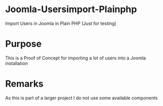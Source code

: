# Joomla-Usersimport-Plainphp
Import Users in Joomla in Plain PHP (Just for testing)

# Purpose
This is a Proof of Concept for importing a lot of users into a Joomla installation

# Remarks
As this is part of a larger project I do not use some available components
